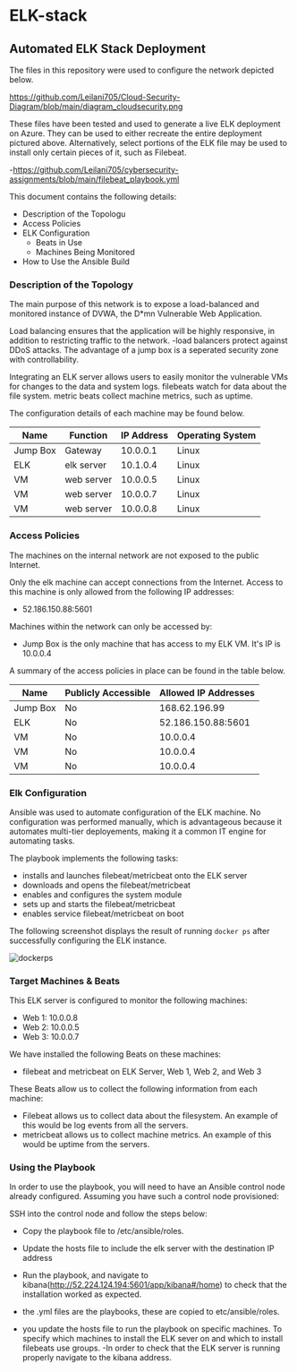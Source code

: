 # ELK-stack
## Automated ELK Stack Deployment

The files in this repository were used to configure the network depicted below.

https://github.com/Leilani705/Cloud-Security-Diagram/blob/main/diagram_cloudsecurity.png

These files have been tested and used to generate a live ELK deployment on Azure. They can be used to either recreate the entire deployment pictured above. Alternatively, select portions of the ELK file may be used to install only certain pieces of it, such as Filebeat.

  -https://github.com/Leilani705/cybersecurity-assignments/blob/main/filebeat_playbook.yml
  

This document contains the following details:
- Description of the Topologu
- Access Policies
- ELK Configuration
  - Beats in Use
  - Machines Being Monitored
- How to Use the Ansible Build


### Description of the Topology

The main purpose of this network is to expose a load-balanced and monitored instance of DVWA, the D*mn Vulnerable Web Application.

Load balancing ensures that the application will be highly responsive, in addition to restricting traffic to the network.
-load balancers protect against DDoS attacks. The advantage of a jump box is a seperated security zone with controllability.

Integrating an ELK server allows users to easily monitor the vulnerable VMs for changes to the data and system logs.
filebeats watch for data about the file system. metric beats collect machine metrics, such as uptime.

The configuration details of each machine may be found below.


| Name     | Function | IP Address | Operating System |
|----------|----------|------------|------------------|
| Jump Box | Gateway  |  10.0.0.1  | Linux            |
| ELK      |elk server|  10.1.0.4  | Linux            |   
| VM       |web server|  10.0.0.5  | Linux            |   
| VM       |web server|  10.0.0.7  | Linux            |   
| VM       |web server|  10.0.0.8  | Linux            |   
### Access Policies

The machines on the internal network are not exposed to the public Internet. 

Only the elk machine can accept connections from the Internet. Access to this machine is only allowed from the following IP addresses:
- 52.186.150.88:5601

Machines within the network can only be accessed by:
- Jump Box is the only machine that has access to my ELK VM. It's IP is 10.0.0.4

A summary of the access policies in place can be found in the table below.

| Name     | Publicly Accessible | Allowed IP Addresses |
|----------|---------------------|----------------------|
| Jump Box |          No         |   168.62.196.99      |
|   ELK    |          No         | 52.186.150.88:5601   |
|   VM     |          No         |       10.0.0.4       |
|   VM     |          No         |       10.0.0.4       |
|   VM     |          No         |       10.0.0.4       |
### Elk Configuration

Ansible was used to automate configuration of the ELK machine. No configuration was performed manually, which is advantageous because it automates multi-tier deployements, making it a common IT engine for automating tasks.

The playbook implements the following tasks:
- installs and launches filebeat/metricbeat onto the ELK server
- downloads and opens the filebeat/metricbeat
- enables and configures the system module
- sets up and starts the filebeat/metricbeat
- enables service filebeat/metricbeat on boot

The following screenshot displays the result of running `docker ps` after successfully configuring the ELK instance.

![dockerps](https://user-images.githubusercontent.com/78867429/124840744-e5bde980-df48-11eb-8382-dbc696a7fe90.PNG)


### Target Machines & Beats
This ELK server is configured to monitor the following machines:
- Web 1: 10.0.0.8
- Web 2: 10.0.0.5
- Web 3: 10.0.0.7

We have installed the following Beats on these machines:
- filebeat and metricbeat on ELK Server, Web 1, Web 2, and Web 3

These Beats allow us to collect the following information from each machine:
- Filebeat allows us to collect data about the filesystem. An example of this would be log events from all the servers.
- metricbeat allows us to collect machine metrics. An example of this would be uptime from the servers. 

### Using the Playbook
In order to use the playbook, you will need to have an Ansible control node already configured. Assuming you have such a control node provisioned: 

SSH into the control node and follow the steps below:
- Copy the playbook file to /etc/ansible/roles.
- Update the hosts file to include the elk server with the destination IP address
- Run the playbook, and navigate to kibana(http://52.224.124.194:5601/app/kibana#/home) to check that the installation worked as expected.

- the .yml files are the playbooks, these are copied to etc/ansible/roles.
- you update the hosts file to run the playbook on specific machines. To specify which machines to install the ELK sever on and which to install filebeats use groups.
-In order to check that the ELK server is running properly navigate to the kibana address. 
